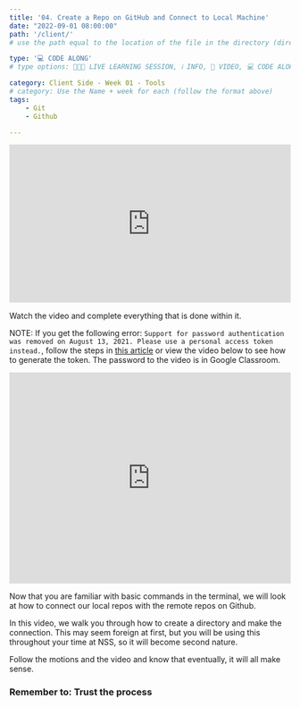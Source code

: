 ```yaml
---
title: '04. Create a Repo on GitHub and Connect to Local Machine'
date: "2022-09-01 08:00:00"
path: '/client/'
# use the path equal to the location of the file in the directory (directory structure)

type: '💻 CODE ALONG'
# type options: 👩🏽‍🏫 LIVE LEARNING SESSION, ℹ️ INFO, 🎥 VIDEO, 💻 CODE ALONG, 🥼LAB, ↩️ REVIEW/NOTES, 👥 GROUP LEARNING, 👷🏼‍♂️ GROUP PROJECT, 🧠 ASSESSMENT, 📝 ASSIGNMENT

category: Client Side - Week 01 - Tools
# category: Use the Name + week for each (follow the format above)
tags: 
    - Git
    - Github

---
```

<div style="padding:56.2% 0 0 0;position:relative;"><iframe src="https://player.vimeo.com/video/573654715?h=5fdb46486e&amp;badge=0&amp;autopause=0&amp;player_id=0&amp;app_id=58479" frameborder="0" allow="autoplay; fullscreen; picture-in-picture" allowfullscreen style="position:absolute;top:0;left:0;width:100%;height:100%;" title="Create a github repo and connect it to your local machine"></iframe></div><script src="https://player.vimeo.com/api/player.js"></script>

Watch the video and complete everything that is done within it.

NOTE: If you get the following error: `Support for password authentication was removed on August 13, 2021. Please use a personal access token instead.`, follow the steps in [this article](https://dev.to/raystatic/support-for-password-authentication-was-removed-on-august-13-2021-please-use-a-personal-access-token-instead-2p99) or view the video below to see how to generate the token. The password to the video is in Google Classroom.

<div style="padding:75% 0 0 0;position:relative;"><iframe src="https://player.vimeo.com/video/754750839?h=678ed7006e&amp;badge=0&amp;autopause=0&amp;player_id=0&amp;app_id=58479" frameborder="0" allow="autoplay; fullscreen; picture-in-picture" allowfullscreen style="position:absolute;top:0;left:0;width:100%;height:100%;" title="Github Personal Access Token Generation"></iframe></div><script src="https://player.vimeo.com/api/player.js"></script>

Now that you are familiar with basic commands in the terminal, we will look at how to connect our local repos with the remote repos on Github.

In this video, we walk you through how to create a directory and make the connection. This may seem foreign at first, but you will be using this throughout your time at NSS, so it will become second nature.

Follow the motions and the video and know that eventually, it will all make sense.

### Remember to: Trust the process
